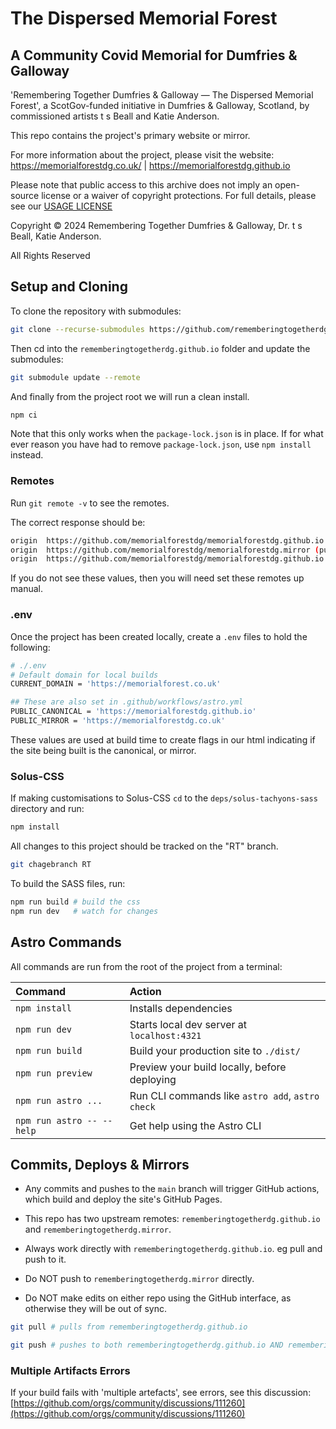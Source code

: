 # The Dispersed Memorial Forest

## A Community Covid Memorial for Dumfries & Galloway

'Remembering Together Dumfries & Galloway — The Dispersed Memorial Forest',
a ScotGov-funded initiative in Dumfries & Galloway, Scotland, by
commissioned artists t s Beall and Katie Anderson.

This repo contains the project's primary website or mirror.

For more information about the project, please visit the website:
<https://memorialforestdg.co.uk/> | <https://memorialforestdg.github.io>

Please note that public access to this archive does not imply an open-source license
or a waiver of copyright protections. For full details, please see our [USAGE LICENSE](https://github.com/memorialforestdg/.github/blob/main/LICENCE.md)

Copyright © 2024 Remembering Together Dumfries & Galloway, Dr. t s Beall, Katie Anderson.

All Rights Reserved

## Setup and Cloning

To clone the repository with submodules:

```bash
git clone --recurse-submodules https://github.com/rememberingtogetherdg/rememberingtogetherdg.github.io
```

Then cd into the `rememberingtogetherdg.github.io` folder and update the submodules:

```bash
git submodule update --remote
```

And finally from the project root we will run a clean install.

```bash
npm ci
```

Note that this only works when the `package-lock.json` is in place.
If for what ever reason you have had to remove `package-lock.json`,
use `npm install` instead.

### Remotes

Run `git remote -v` to see the remotes.

The correct response should be:

```bash
origin  https://github.com/memorialforestdg/memorialforestdg.github.io (fetch)
origin  https://github.com/memorialforestdg/memorialforestdg.mirror (push)
origin  https://github.com/memorialforestdg/memorialforestdg.github.io (push)
```

If you do not see these values, then you will need set these remotes up manual.

### .env

Once the project has been created locally, create a `.env` files to hold the following:

```bash
# ./.env
# Default domain for local builds
CURRENT_DOMAIN = 'https://memorialforest.co.uk'

## These are also set in .github/workflows/astro.yml
PUBLIC_CANONICAL = 'https://memorialforestdg.github.io'
PUBLIC_MIRROR = 'https://memorialforestdg.co.uk'
```

These values are used at build time to create flags in our html indicating
if the site being built is the canonical, or mirror.

### Solus-CSS

If making customisations to Solus-CSS `cd` to the
`deps/solus-tachyons-sass` directory and run:

```bash
npm install
```

All changes to this project should be tracked on the "RT" branch.

```bash
git chagebranch RT
```

To build the SASS files, run:

```bash
npm run build # build the css
npm run dev   # watch for changes
```

## Astro Commands

All commands are run from the root of the project from a terminal:

| Command                   | Action                                           |
| :------------------------ | :----------------------------------------------- |
| `npm install`             | Installs dependencies                            |
| `npm run dev`             | Starts local dev server at `localhost:4321`      |
| `npm run build`           | Build your production site to `./dist/`          |
| `npm run preview`         | Preview your build locally, before deploying     |
| `npm run astro ...`       | Run CLI commands like `astro add`, `astro check` |
| `npm run astro -- --help` | Get help using the Astro CLI                     |

## Commits, Deploys & Mirrors

- Any commits and pushes to the `main` branch will trigger GitHub actions,
  which build and deploy the site's GitHub Pages.
- This repo has two upstream remotes: `rememberingtogetherdg.github.io` and `rememberingtogetherdg.mirror`.
- Always work directly with `rememberingtogetherdg.github.io`. eg pull and push to it.

- Do NOT push to `rememberingtogetherdg.mirror` directly.
- Do NOT make edits on either repo using the GitHub interface,
  as otherwise they will be out of sync.

```bash
git pull # pulls from rememberingtogetherdg.github.io

git push # pushes to both rememberingtogetherdg.github.io AND rememberingtogetherdg.mirror
```

### Multiple Artifacts Errors

If your build fails with 'multiple artefacts', see errors, see this discussion:
[https://github.com/orgs/community/discussions/111260](https://github.com/orgs/community/discussions/111260)
